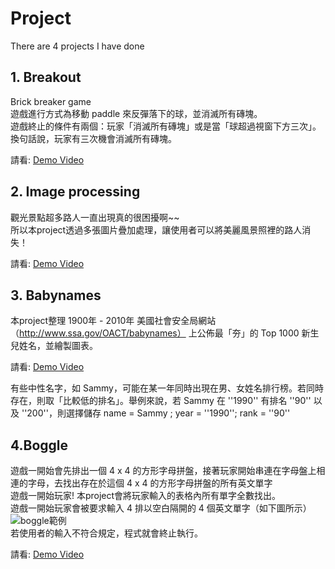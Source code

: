 # Project
There are 4 projects I have done
## 1. Breakout
Brick breaker game  
遊戲進行方式為移動 paddle 來反彈落下的球，並消滅所有磚塊。   
遊戲終止的條件有兩個：玩家「消滅所有磚塊」或是當「球超過視窗下方三次」。換句話說，玩家有三次機會消滅所有磚塊。

請看: [Demo Video](https://drive.google.com/file/d/1VysDsYVIWMNtJmcjQdXYrb7ME31_Qmhd/view?usp=sharing)
## 2. Image processing
觀光景點超多路人一直出現真的很困擾啊~~   
所以本project透過多張圖片疊加處理，讓使用者可以將美麗風景照裡的路人消失！ 

請看:  [Demo Video](https://drive.google.com/file/d/19gIZur6RmJdBXq66bFLkqoCVc2BUOf0p/view?usp=sharing)
## 3. Babynames
   
本project整理 1900年 - 2010年 美國社會安全局網站（http://www.ssa.gov/OACT/babynames） 上公佈最「夯」的 Top 1000 新生兒姓名，並繪製圖表。

請看: [Demo Video](https://drive.google.com/file/d/17niXW04kNxJsGRH8BWrFMTrsHkl6Ka-V/view?usp=sharing)  

有些中性名字，如 Sammy，可能在某一年同時出現在男、女姓名排行榜。若同時存在，則取「比較低的排名」。舉例來說，若 Sammy 在 ''1990'' 有排名 ''90'' 以及 ''200''，則選擇儲存 name = Sammy ; year = ''1990''; rank = ''90''
## 4.Boggle
遊戲一開始會先排出一個 4 x 4 的方形字母拼盤，接著玩家開始串連在字母盤上相連的字母，去找出存在於這個 4 x 4 的方形字母拼盤的所有英文單字    
遊戲一開始玩家!
本project會將玩家輸入的表格內所有單字全數找出。    
遊戲一開始玩家會被要求輸入 4 排以空白隔開的 4 個英文單字（如下圖所示）
![boggle範例](https://user-images.githubusercontent.com/83272077/156507626-60686e7e-06ab-4bba-b40b-5bd71aaef100.jpg)    
若使用者的輸入不符合規定，程式就會終止執行。   

請看: [Demo Video](https://drive.google.com/file/d/19W7njdw6SzjjoE5poPNNcxMa6jJ5kokB/view?usp=sharing)
